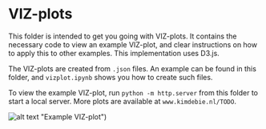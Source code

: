 # VIZ-plots

This folder is intended to get you going with VIZ-plots. It contains the necessary code to view an example VIZ-plot, and clear instructions on how to apply this to other examples. This implementation uses D3.js.

The VIZ-plots are created from `.json` files. An example can be found in this folder, and `vizplot.ipynb` shows you how to create such files.

To view the example VIZ-plot, run `python -m http.server` from this folder to start a local server. More plots are available at `www.kimdebie.nl/TODO`.

![alt text](https://github.com/kimdebie/retroviz/blob/master/viz/vizplot.PNG) "Example VIZ-plot")
